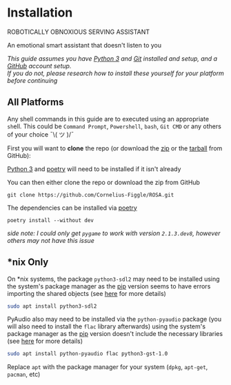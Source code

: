 # Installation

ROBOTICALLY OBNOXIOUS SERVING ASSISTANT

An emotional smart assistant that doesn't listen to you

*This guide assumes you have [Python 3](https://www.python.org/downloads/) and [Git](https://git-scm.com/downloads) installed and setup, and a [GitHub](https://github.com) account setup. <br> If you do not, please research how to install these yourself for your platform before continuing*

## All Platforms

Any shell commands in this guide are to executed using an appropriate `sh`ell. This could be `Command Prompt`, `Powershell`, `bash`, `Git CMD` or any others of your choice ¯\\( ツ )/¯

First you will want to **clone** the repo (or download the [zip](https://github.com/Cornelius-Figgle/ROSA/zipball/main/) or the [tarball](https://github.com/Cornelius-Figgle/ROSA/tarball/main/) from GitHub):

[Python 3](https://www.python.org/downloads/) and [poetry](https://python-poetry.org/) will need to be installed if it isn't already

You can then either clone the repo or download the zip from GitHub

```shell
git clone https://github.com/Cornelius-Figgle/ROSA.git
```

The dependencies can be installed via [poetry](https://python-poetry.org/)

```shell
poetry install --without dev
```

*side note: I could only get `pygame` to work with version `2.1.3.dev8`, however others may not have this issue*

## *nix Only

On *nix systems, the package `python3-sdl2` may need to be installed using the system's package manager as the [pip](https://pip.pypa.io/en/stable/) version seems to have errors importing the shared objects (see [here](https://stackoverflow.com/a/37749807/19860022) for more details)

```bash
sudo apt install python3-sdl2
```

PyAudio also may need to be installed via the `python-pyaudio` package (you will also need to install the `flac` library afterwards) using the system's package manager as the [pip](https://pip.pypa.io/en/stable/) version doesn't include the necessary libraries (see [here](https://stackoverflow.com/questions/36681836/pyaudio-could-not-import-portaudio) for more details)

```bash
sudo apt install python-pyaudio flac python3-gst-1.0
```

Replace `apt` with the package manager for your system (`dpkg`, `apt-get`, `pacman`, etc)
